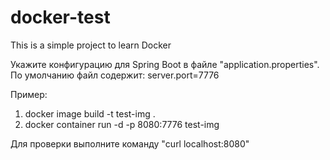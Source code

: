 # docker-test
This is a simple project to learn Docker

Укажите конфигурацию для Spring Boot в файле "application.properties".
По умолчанию файл содержит: server.port=7776

Пример:

1) docker image build -t test-img .
2) docker container run -d -p 8080:7776 test-img

Для проверки выполните команду "curl localhost:8080"
